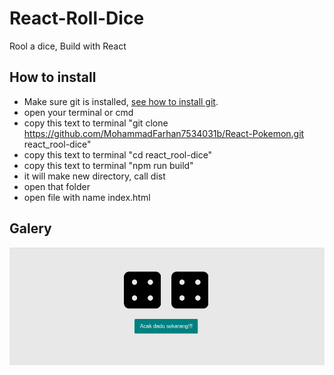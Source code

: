 # React-Roll-Dice
Rool a dice, Build with React

## How to install

- Make sure git is installed, [see how to install git](https://www.google.com/search?q=how+to+isntall+git&oq=how+to+isntall+git&aqs=chrome..69i57j0i10l9.4306j0j7&sourceid=chrome&ie=UTF-8). 
- open your terminal or cmd 
- copy this text to terminal "git clone https://github.com/MohammadFarhan7534031b/React-Pokemon.git react_rool-dice"
- copy this text to terminal "cd react_rool-dice"
- copy this text to terminal "npm run build"
- it will make new directory, call dist
- open that folder
- open file with name index.html 

## Galery
![This is an image](./src/rool-dice.png)

